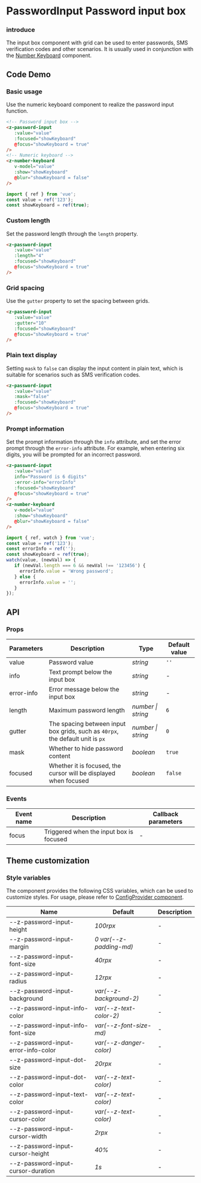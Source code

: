 # PasswordInput Password input box

### introduce

The input box component with grid can be used to enter passwords, SMS verification codes and other scenarios. It is usually used in conjunction with the [Number Keyboard](/number-keyboard) component.

## Code Demo

### Basic usage

Use the numeric keyboard component to realize the password input function.

```html
<!-- Password input box -->
<z-password-input
   :value="value"
   :focused="showKeyboard"
   @focus="showKeyboard = true"
/>
<!-- Numeric keyboard -->
<z-number-keyboard
   v-model="value"
   :show="showKeyboard"
   @blur="showKeyboard = false"
/>
```

```js
import { ref } from 'vue';
const value = ref('123');
const showKeyboard = ref(true);
```

### Custom length

Set the password length through the `length` property.

```html
<z-password-input
   :value="value"
   :length="4"
   :focused="showKeyboard"
   @focus="showKeyboard = true"
/>
```

### Grid spacing

Use the `gutter` property to set the spacing between grids.

```html
<z-password-input
   :value="value"
   :gutter="10"
   :focused="showKeyboard"
   @focus="showKeyboard = true"
/>
```

### Plain text display

Setting `mask` to `false` can display the input content in plain text, which is suitable for scenarios such as SMS verification codes.

```html
<z-password-input
   :value="value"
   :mask="false"
   :focused="showKeyboard"
   @focus="showKeyboard = true"
/>
```

### Prompt information

Set the prompt information through the `info` attribute, and set the error prompt through the `error-info` attribute. For example, when entering six digits, you will be prompted for an incorrect password.

```html
<z-password-input
   :value="value"
   info="Password is 6 digits"
   :error-info="errorInfo"
   :focused="showKeyboard"
   @focus="showKeyboard = true"
/>
<z-number-keyboard
   v-model="value"
   :show="showKeyboard"
   @blur="showKeyboard = false"
/>
```

```js
import { ref, watch } from 'vue';
const value = ref('123');
const errorInfo = ref('');
const showKeyboard = ref(true);
watch(value, (newVal) => {
   if (newVal.length === 6 && newVal !== '123456') {
     errorInfo.value = 'Wrong password';
   } else {
     errorInfo.value = '';
   }
});
```

## API

### Props

| Parameters | Description | Type | Default value |
| --- | --- | --- | --- |
| value | Password value | _string_ | `''` |
| info | Text prompt below the input box | _string_ | - |
| error-info | Error message below the input box | _string_ | - |
| length | Maximum password length | _number \| string_ | `6` |
| gutter | The spacing between input box grids, such as `40rpx`, the default unit is `px` | _number \| string_ | `0` |
| mask | Whether to hide password content | _boolean_ | `true` |
| focused | Whether it is focused, the cursor will be displayed when focused | _boolean_ | `false` |

### Events

| Event name | Description | Callback parameters |
| ------ | ------------- | -------- |
| focus | Triggered when the input box is focused | - |

## Theme customization

### Style variables

The component provides the following CSS variables, which can be used to customize styles. For usage, please refer to [ConfigProvider component](/config-provider).

| Name | Default | Description |
| ------------------------------------- | -------------------------- | ---- |
| --z-password-input-height | _100rpx_ | - |
| --z-password-input-margin | _0 var(--z-padding-md)_ | - |
| --z-password-input-font-size | _40rpx_ | - |
| --z-password-input-radius | _12rpx_ | - |
| --z-password-input-background | _var(--z-background-2)_ | - |
| --z-password-input-info-color | _var(--z-text-color-2)_ | - |
| --z-password-input-info-font-size | _var(--z-font-size-md)_ | - |
| --z-password-input-error-info-color | _var(--z-danger-color)_ | - |
| --z-password-input-dot-size | _20rpx_ | - |
| --z-password-input-dot-color | _var(--z-text-color)_ | - |
| --z-password-input-text-color | _var(--z-text-color)_ | - |
| --z-password-input-cursor-color | _var(--z-text-color)_ | - |
| --z-password-input-cursor-width | _2rpx_ | - |
| --z-password-input-cursor-height | _40%_ | - |
| --z-password-input-cursor-duration | _1s_ | - |